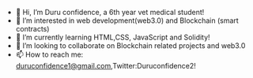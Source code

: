 - 👋 Hi, I’m Duru confidence, a 6th year vet medical student!
- 👀 I’m interested in web development(web3.0) and Blockchain (smart contracts)
- 🌱 I’m currently learning HTML,CSS, JavaScript and Solidity!
- 💞️ I’m looking to collaborate on Blockchain related projects and web3.0
- 📫 How to reach me: duruconfidence1@gmail.com,Twitter:Duruconfidence2!

<!---
Duruconfidence001/Duruconfidence001 is a ✨ special ✨ repository because its `README.md` (this file) appears on your GitHub profile.
You can click the Preview link to take a look at your changes.
--->
